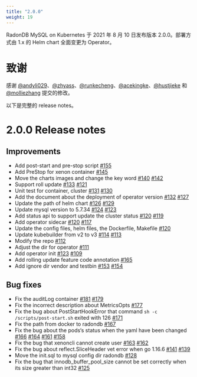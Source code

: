 ```yaml
---
title: "2.0.0"
weight: 19
---
```


RadonDB MySQL on Kubernetes 于 2021 年 8 月 10 日发布版本 2.0.0。部署方式由 1.x 的 Helm chart 全面变更为 Operator。

# **致谢**

感谢 [@andyli029](https://github.com/andyli029)、[@zhyass](https://github.com/zhyass)、[@runkecheng](https://github.com/runkecheng)、[@acekingke](https://github.com/acekingke)、[@hustjieke](https://github.com/hustjieke) 和 [@molliezhang](https://github.com/molliezhang) 提交的修改。


以下是完整的 release notes。

# **2.0.0 Release notes**

## Improvements
- Add post-start and pre-stop script [#155](https://github.com/radondb/radondb-mysql-kubernetes/pull/155)
- Add PreStop for xenon container [#145](https://github.com/radondb/radondb-mysql-kubernetes/issue/145)
- Move the charts images and change the key word [#140](https://github.com/radondb/radondb-mysql-kubernetes/issue/140) [#142](https://github.com/radondb/radondb-mysql-kubernetes/pull/142)
- Support roll update [#133](https://github.com/radondb/radondb-mysql-kubernetes/pull/133) [#121](https://github.com/radondb/radondb-mysql-kubernetes/issue/121)
- Unit test for container, cluster [#131](https://github.com/radondb/radondb-mysql-kubernetes/pull/131) [#130](https://github.com/radondb/radondb-mysql-kubernetes/issue/130)
- Add the document about the deployment of operator version [#132](https://github.com/radondb/radondb-mysql-kubernetes/pull/132) [#127](https://github.com/radondb/radondb-mysql-kubernetes/issue/127)
- Update the path of helm chart [#126](https://github.com/radondb/radondb-mysql-kubernetes/issue/126) [#129](https://github.com/radondb/radondb-mysql-kubernetes/pull/129)
- Update mysql version to 5.7.34 [#124](https://github.com/radondb/radondb-mysql-kubernetes/pull/124) [#123](https://github.com/radondb/radondb-mysql-kubernetes/issue/123)
- Add status api to support update the cluster status [#120](https://github.com/radondb/radondb-mysql-kubernetes/pull/120) [#119](https://github.com/radondb/radondb-mysql-kubernetes/issue/119)
- Add operator sidecar [#120](https://github.com/radondb/radondb-mysql-kubernetes/pull/120) [#117](https://github.com/radondb/radondb-mysql-kubernetes/issue/117)
- Update the config files, helm files, the Dockerfile, Makefile [#120](https://github.com/radondb/radondb-mysql-kubernetes/pull/120)
- Update kubebuilder from v2 to v3 [#114](https://github.com/radondb/radondb-mysql-kubernetes/pull/114) [#113](https://github.com/radondb/radondb-mysql-kubernetes/issue/113)
- Modify the repo [#112](https://github.com/radondb/radondb-mysql-kubernetes/pull/112)
- Adjust the dir for operator [#111](https://github.com/radondb/radondb-mysql-kubernetes/pull/111)
- Add operator init [#123](https://github.com/radondb/radondb-mysql-kubernetes/pull/123) [#109](https://github.com/radondb/radondb-mysql-kubernetes/pull/109)
- Add rolling update feature code annotation [#165](https://github.com/radondb/radondb-mysql-kubernetes/issue/165)
- Add ignore dir vendor and testbin [#153](https://github.com/radondb/radondb-mysql-kubernetes/issue/153) [#154](https://github.com/radondb/radondb-mysql-kubernetes/pull/154)

## Bug fixes
- Fix the auditLog container [#181](https://github.com/radondb/radondb-mysql-kubernetes/pill/181) [#179](https://github.com/radondb/radondb-mysql-kubernetes/issues/179)
- Fix the incorrect description about MetricsOpts [#177](https://github.com/radondb/radondb-mysql-kubernetes/pull/177)
- Fix the bug about PostStartHookError that command `sh -c /scripts/post-start.sh` exited with 126 [#171](https://github.com/radondb/radondb-mysql-kubernetes/issues/171)
- Fix the path from docker to radondb [#167](https://github.com/radondb/radondb-mysql-kubernetes/pull/167)
- Fix the bug about the pods‘s status when the yaml have been changed [#166](https://github.com/radondb/radondb-mysql-kubernetes/pull/166) [#164](https://github.com/radondb/radondb-mysql-kubernetes/pull/164) [#161](https://github.com/radondb/radondb-mysql-kubernetes/pull/161) [#158](https://github.com/radondb/radondb-mysql-kubernetes/issue/158)
- Fix the bug that xenoncli cannot create user [#163](https://github.com/radondb/radondb-mysql-kubernetes/pull/163) [#162](https://github.com/radondb/radondb-mysql-kubernetes/issues/162)
- Fix the bug about reflect.SliceHeader vet error when go 1.16.6 [#141](https://github.com/radondb/radondb-mysql-kubernetes/pull/141) [#139](https://github.com/radondb/radondb-mysql-kubernetes/issues/139)
- Move the init.sql to mysql config dir radondb [#128](https://github.com/radondb/radondb-mysql-kubernetes/issues/128)
- Fix the bug that innodb_buffer_pool_size cannot be set correctly when its size greater than int32 [#125](https://github.com/radondb/radondb-mysql-kubernetes/issues/125)
